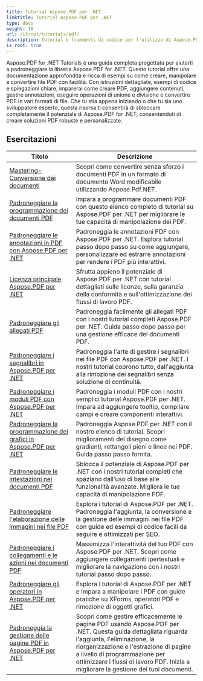 ```yaml
---
title: Tutorial Aspose.PDF per .NET
linktitle: Tutorial Aspose.PDF per .NET
type: docs
weight: 10
url: /it/net/tutorials/pdf/
description: Tutorial e frammenti di codice per l'utilizzo di Aspose.PDF per .NET. Include funzionalità, tra cui creazione, modifica, conversione, stampa e funzionalità per l'elaborazione di documenti PDF.
is_root: true
---
```


Aspose.PDF for .NET Tutorials è una guida completa progettata per aiutarti a padroneggiare la libreria Aspose.PDF for .NET. Questo tutorial offre una documentazione approfondita e ricca di esempi su come creare, manipolare e convertire file PDF con facilità. Con istruzioni dettagliate, esempi di codice e spiegazioni chiare, imparerai come creare PDF, aggiungere contenuti, gestire annotazioni, eseguire operazioni di unione e divisione e convertire PDF in vari formati di file. Che tu stia appena iniziando o che tu sia uno sviluppatore esperto, questa risorsa ti consentirà di sbloccare completamente il potenziale di Aspose.PDF for .NET, consentendoti di creare soluzioni PDF robuste e personalizzate.

## Esercitazioni
| Titolo | Descrizione |
| --- | --- | 
| [Mastering-Conversione dei documenti](./mastering-document-conversion/) | Scopri come convertire senza sforzo i documenti PDF in un formato di documento Word modificabile utilizzando Aspose.Pdf.NET. |
| [Padroneggiare la programmazione dei documenti PDF](./master-pdf-document-programming/) | Impara a programmare documenti PDF con questo elenco completo di tutorial su Aspose.PDF per .NET per migliorare le tue capacità di manipolazione dei PDF. | 
| [Padroneggiare le annotazioni in PDF con Aspose.PDF per .NET](./mastering-annotations/) | Padroneggia le annotazioni PDF con Aspose.PDF per .NET. Esplora tutorial passo dopo passo su come aggiungere, personalizzare ed estrarre annotazioni per rendere i PDF più interattivi. |
| [Licenza principale Aspose.PDF per .NET](./master-licensing/) | Sfrutta appieno il potenziale di Aspose.PDF per .NET con tutorial dettagliati sulle licenze, sulla garanzia della conformità e sull'ottimizzazione dei flussi di lavoro PDF. |
| [Padroneggiare gli allegati PDF](./mastering-pdf-attachments/) | Padroneggia facilmente gli allegati PDF con i nostri tutorial completi Aspose.PDF per .NET. Guida passo dopo passo per una gestione efficace dei documenti PDF. |
| [Padroneggiare i segnalibri in Aspose.PDF per .NET](./mastering-bookmarks/) | Padroneggia l'arte di gestire i segnalibri nei file PDF con Aspose.PDF per .NET. I nostri tutorial coprono tutto, dall'aggiunta alla rimozione dei segnalibri senza soluzione di continuità. |
| [Padroneggiare i moduli PDF con Aspose.PDF per .NET](./mastering-pdf-forms/) | Padroneggia i moduli PDF con i nostri semplici tutorial Aspose.PDF per .NET. Impara ad aggiungere tooltip, compilare campi e creare componenti interattivi. |
| [Padroneggiare la programmazione dei grafici in Aspose.PDF per .NET](./mastering-graph-programming/) | Padroneggia Aspose.PDF per .NET con il nostro elenco di tutorial. Scopri miglioramenti del disegno come gradienti, rettangoli pieni e linee nei PDF. Guida passo passo fornita. |
| [Padroneggiare le intestazioni nei documenti PDF](./mastering-headings/) | Sblocca il potenziale di Aspose.PDF per .NET con i nostri tutorial completi che spaziano dall'uso di base alle funzionalità avanzate. Migliora le tue capacità di manipolazione PDF. |
| [Padroneggiare l'elaborazione delle immagini nei file PDF](./mastering-image-Processing/) | Esplora i tutorial di Aspose.PDF per .NET. Padroneggia l'aggiunta, la conversione e la gestione delle immagini nei file PDF con guide ed esempi di codice facili da seguire e ottimizzati per SEO. |
| [Padroneggiare i collegamenti e le azioni nei documenti PDF](./mastering-links-and-actions/) | Massimizza l'interattività del tuo PDF con Aspose.PDF per .NET. Scopri come aggiungere collegamenti ipertestuali e migliorare la navigazione con i nostri tutorial passo dopo passo. |
| [Padroneggiare gli operatori in Aspose.PDF per .NET](./mastering-operators/) | Esplora i tutorial di Aspose.PDF per .NET e impara a manipolare i PDF con guide pratiche su XForms, operatori PDF e rimozione di oggetti grafici. |
| [Padroneggia la gestione delle pagine PDF in Aspose.PDF per .NET](./master-pdf-page-management/) | Scopri come gestire efficacemente le pagine PDF usando Aspose.PDF per .NET. Questa guida dettagliata riguarda l'aggiunta, l'eliminazione, la riorganizzazione e l'estrazione di pagine a livello di programmazione per ottimizzare i flussi di lavoro PDF. Inizia a migliorare la gestione dei tuoi documenti. |
